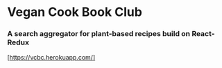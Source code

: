 # Vegan Cook Book Club
### A search aggregator for plant-based recipes build on React-Redux

[https://vcbc.herokuapp.com/]

